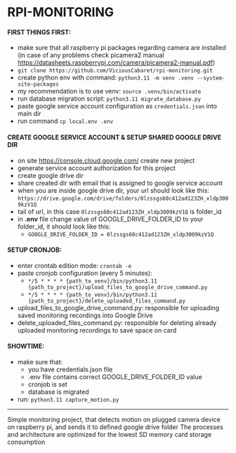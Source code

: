 # RPI-MONITORING

#### FIRST THINGS FIRST:
- make sure that all raspberry pi packages regarding camera are installed (in case of any problems check picamera2 manual https://datasheets.raspberrypi.com/camera/picamera2-manual.pdf)
- `git clone https://github.com/ViciousCabaret/rpi-monitoring.git`
- create python env with command: `python3.11 -m venv .venv --system-site-packages` 
- my recommendation is to use venv: `source .venv/bin/activate`
- run database migration script: `python3.11 migrate_database.py`
- paste google service account configuration as `credentials.json` into main dir
- run command `cp local.env .env`

#### CREATE GOOGLE SERVICE ACCOUNT & SETUP SHARED GOOGLE DRIVE DIR
- on site https://console.cloud.google.com/ create new project
- generate service account authorization for this project
- create google drive dir
- share created dir with email that is assigned to google service account
- when you are inside google drive dir, your url should look like this: `https://drive.google.com/drive/folders/0lzssgs60c412ad123ZH_xldp3009kzV1Q`
- tail of url, in this case `0lzssgs60c412ad123ZH_xldp3009kzV1Q` is folder_id
- in **.env** file change value of GOOGLE_DRIVE_FOLDER_ID to your folder_id, it should look like this:
  - `GOOGLE_DRIVE_FOLDER_ID = 0lzssgs60c412ad123ZH_xldp3009kzV1Q`

#### SETUP CRONJOB:
- enter crontab edition mode: `crontab -e`
- paste cronjob configuration (every 5 minutes):
  - `*/5 * * * * {path_to_venv}/bin/python3.11 {path_to_project}/upload_files_to_google_drive_command.py`
  - `*/5 * * * * {path_to_venv}/bin/python3.11 {path_to_project}/delete_uploaded_files_command.py`
- upload_files_to_google_drive_command.py: responsible for uploading saved monitoring recordings into Google Drive
- delete_uploaded_files_command.py: responsible for deleting already uploaded monitoring recordings to save space on card
  

#### SHOWTIME:
- make sure that:
  - you have credentials.json file
  - .env file contains correct GOOGLE_DRIVE_FOLDER_ID value
  - cronjob is set
  - database is migrated
- run: `python3.11 capture_motion.py`

---

Simple monitoring project, that detects motion on plugged camera device on raspberry pi, and sends it to defined google drive folder
The processes and architecture are optimized for the lowest SD memory card storage consumption
